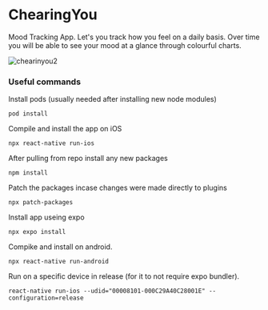 # ChearingYou

Mood Tracking App. Let's you track how you feel on a daily basis. Over time you will be able to see your mood at a glance through colourful charts.

![chearinyou2](/chearinyou2.gif)

### Useful commands

Install pods (usually needed after installing new node modules)

`pod install`

Compile and install the app on iOS

`npx react-native run-ios`

After pulling from repo install any new packages

`npm install`

Patch the packages incase changes were made directly to plugins

`npx patch-packages`

Install app useing expo

`npx expo install`

Compike and install on android.

`npx react-native run-android`

Run on a specific device in release (for it to not require expo bundler).

`react-native run-ios --udid="00008101-000C29A40C28001E" --configuration=release`
